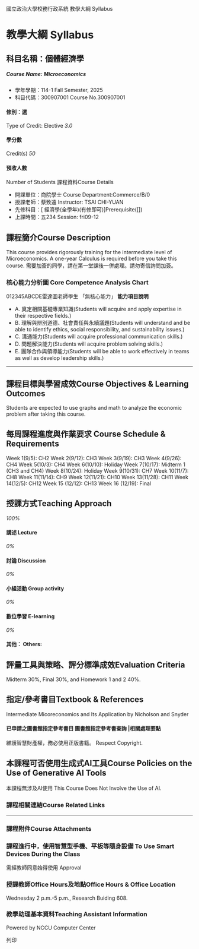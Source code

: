 國立政治大學校務行政系統 教學大綱 Syllabus
# 教學大綱 Syllabus
##  科目名稱：個體經濟學
#####  Course Name: Microeconomics
  * 學年學期：114-1 Fall Semester, 2025 
  * 科目代碼：300907001 Course No.300907001


#### 修別：選
Type of Credit: Elective 
_3.0_
#### 學分數
Credit(s)
_50_
#### 預收人數
Number of Students
課程資料Course Details
  * 開課單位：商院學士 Course Department:Commerce/B/0 
  * 授課老師：蔡致遠 Instructor: TSAI CHI-YUAN 
  * 先修科目：[ 經濟學(全學年)(有修即可)]Prerequisite([])
  * 上課時間：五234 Session: fri09-12


##  課程簡介Course Description
This course provides rigorously training for the intermediate level of Microeconomics. A one-year Calculus is required before you take this course.
需要加簽的同學，請在第一堂課後一併處理。請勿寄信詢問加簽。
###  核心能力分析圖 Core Competence Analysis Chart
012345ABCDE雷達圖老師學生
「無核心能力」 
**能力項目說明**
  * A. 奠定相關基礎專業知識(Students will acquire and apply expertise in their respective fields.)
  * B. 理解與辨別道德、社會責任與永續議題(Students will understand and be able to identify ethics, social responsibility, and sustainability issues.)
  * C. 溝通能力(Students will acquire professional communication skills.)
  * D. 問題解決能力(Students will acquire problem solving skills.)
  * E. 團隊合作與領導能力(Students will be able to work effectively in teams as well as develop leadership skills.)


* * *
##  課程目標與學習成效Course Objectives & Learning Outcomes 
Students are expected to use graphs and math to analyze the economic problem after taking this course.
##  每周課程進度與作業要求 Course Schedule & Requirements
Week 1(9/5): CH2
Week 2(9/12): CH3
Week 3(9/19): CH3
Week 4(9/26): CH4
Week 5(10/3): CH4
Week 6(10/10): Holiday
Week 7(10/17): Midterm 1 (CH3 and CH4)
Week 8(10/24): Holiday
Week 9(10/31): CH7
Week 10(11/7): CH8
Week 11(11/14): CH9
Week 12(11/21): CH10
Week 13(11/28): CH11
Week 14(12/5): CH12
Week 15 (12/12): CH13
Week 16 (12/19): Final
##  授課方式Teaching Approach
_100%_
####  講述 Lecture
_0%_
####  討論 Discussion
_0%_
####  小組活動 Group activity
_0%_
####  數位學習 E-learning
_0%_
####  其他： Others:
##  評量工具與策略、評分標準成效Evaluation Criteria
Midterm 30%, Final 30%, and Homework 1 and 2 40%.
##  指定/參考書目Textbook & References
Intermediate Micoreconomics and Its Application by Nicholson and Snyder
####  已申請之圖書館指定參考書目  圖書館指定參考書查詢 |相關處理要點
維護智慧財產權，務必使用正版書籍。 Respect Copyright.
##  本課程可否使用生成式AI工具Course Policies on the Use of Generative AI Tools
本課程無涉及AI使用 This Course Does Not Involve the Use of AI.
###  課程相關連結Course Related Links
* * *
###  課程附件Course Attachments
###  課程進行中，使用智慧型手機、平板等隨身設備 To Use Smart Devices During the Class
需經教師同意始得使用  Approval
###  授課教師Office Hours及地點Office Hours & Office Location
Wednesday 2 p.m.-5 p.m., Research Buiding 608.
###  教學助理基本資料Teaching Assistant Information
Powered by NCCU Computer Center
  
列印
